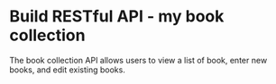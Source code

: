 # Build RESTful API - my book collection
The book collection API allows users to view a list of book, enter new books, and edit existing books.
